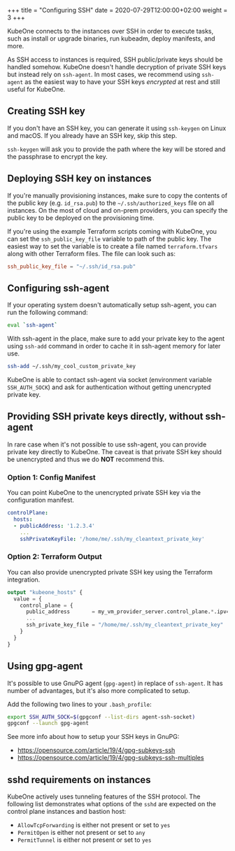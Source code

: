 +++
title = "Configuring SSH"
date = 2020-07-29T12:00:00+02:00
weight = 3
+++

KubeOne connects to the instances over SSH in order to execute tasks, such
as install or upgrade binaries, run kubeadm, deploy manifests, and more.

As SSH access to instances is required, SSH public/private keys should be
handled somehow. KubeOne doesn't handle decryption of private SSH keys but
instead rely on `ssh-agent`. In most cases, we recommend using `ssh-agent` as
the easiest way to have your SSH keys *encrypted* at rest and still useful for
KubeOne.

## Creating SSH key

If you don't have an SSH key, you can generate it using `ssh-keygen` on Linux
and macOS. If you already have an SSH key, skip this step.

`ssh-keygen` will ask you to provide the path where the key will be stored and
the passphrase to encrypt the key.

## Deploying SSH key on instances

If you're manually provisioning instances, make sure to copy the contents of
the public key (e.g. `id_rsa.pub`) to the `~/.ssh/authorized_keys` file on all
instances. On the most of cloud and on-prem providers, you can specify the
public key to be deployed on the provisioning time.

If you're using the example Terraform scripts coming with KubeOne, you can
set the `ssh_public_key_file` variable to path of the public key. The easiest
way to set the variable is to create a file named `terraform.tfvars` along with
other Terraform files. The file can look such as:

```toml
ssh_public_key_file = "~/.ssh/id_rsa.pub"
```

## Configuring ssh-agent

If your operating system doesn't automatically setup ssh-agent, you can run the
following command:

```bash
eval `ssh-agent`
```

With ssh-agent in the place, make sure to add your private key to the agent
using `ssh-add` command in order to cache it in ssh-agent memory for later use.

```bash
ssh-add ~/.ssh/my_cool_custom_private_key
```

KubeOne is able to contact ssh-agent via socket (environment variable
`SSH_AUTH_SOCK`) and ask for authentication without getting unencrypted private
key.

## Providing SSH private keys directly, without ssh-agent

In rare case when it's not possible to use ssh-agent, you can provide private
key directly to KubeOne. The caveat is that private SSH key should be
unencrypted and thus we do **NOT** recommend this.

### Option 1: Config Manifest

You can point KubeOne to the unencrypted private SSH key via the configuration
manifest.

```yaml
controlPlane:
  hosts:
  - publicAddress: '1.2.3.4'
    ...
    sshPrivateKeyFile: '/home/me/.ssh/my_cleantext_private_key'
```

### Option 2: Terraform Output

You can also provide unencrypted private SSH key using the Terraform
integration.

```terraform
output "kubeone_hosts" {
  value = {
    control_plane = {
      public_address       = my_vm_provider_server.control_plane.*.ipv4_address
      ...
      ssh_private_key_file = "/home/me/.ssh/my_cleantext_private_key"
    }
  }
}
```

## Using gpg-agent

It's possible to use GnuPG agent (`gpg-agent`) in replace of `ssh-agent`.
It has number of advantages, but it's also more complicated to setup.

Add the following two lines to your `.bash_profile`:

```bash
export SSH_AUTH_SOCK=$(gpgconf --list-dirs agent-ssh-socket)
gpgconf --launch gpg-agent
```

See more info about how to setup your SSH keys in GnuPG:
* https://opensource.com/article/19/4/gpg-subkeys-ssh
* https://opensource.com/article/19/4/gpg-subkeys-ssh-multiples


## sshd requirements on instances

KubeOne actively uses tunneling features of the SSH protocol. The following
list demonstrates what options of the `sshd` are expected on the control plane
instances and bastion host:

* `AllowTcpForwarding` is either not present or set to `yes`
* `PermitOpen` is either not present or set to `any`
* `PermitTunnel` is either not present or set to `yes`
